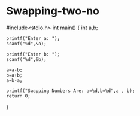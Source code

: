 # Swapping-two-no
#include<stdio.h>
int main()
{
	int a,b;
	
	printf("Enter a: ");
	scanf("%d",&a);
	
	printf("Enter b: ");
	scanf("%d",&b);
	
	a=a-b;
	b=a+b;
	a=b-a;
	
	printf("Swapping Numbers Are: a=%d,b=%d",a , b);
	return 0;
}
